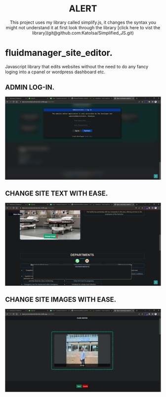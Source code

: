 # <center>ALERT</center>
<center>This project uses my library called simplify.js, it changes the syntax you 
might not understand it at first look through the library [click here to vist the library](git@github.com:KatoIsa/Simplified_JS.git) </center>

# fluidmanager_site_editor.
Javascript library that edits websites without the need to do any fancy loging into a cpanel or wordpress dashboard etc.

## ADMIN LOG-IN.
![alt text](./Lib/icons/mdimage.png)

## CHANGE SITE TEXT WITH EASE.
![alt text](./Lib/icons/mdimage3.png)

## CHANGE SITE IMAGES WITH EASE.
![alt text](./Lib/icons/mdimage2.png)